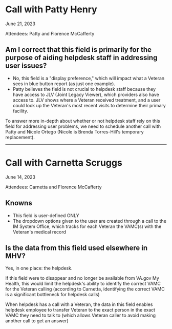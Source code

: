 # Call with Patty Henry
June 21, 2023

Attendees: Patty and Florence McCafferty

## Am I correct that this field is primarily for the purpose of aiding helpdesk staff in addressing user issues?
- No, this field is a "display preference," which will impact what a Veteran sees in blue button report (as just one example).
- Patty believes the field is not crucial to helpdesk staff because they have access to JLV (Joint Legacy Viewer), which providers also have access to. JLV shows where a Veteran received treatment, and a user could look up the Veteran's most recent visits to determine their primary facility.

To answer more in-depth about whether or not helpdesk staff rely on this field for addressing user problems, we need to schedule another call with Patty and Nicole Ortego (Nicole is Brenda Torres-Hill's temporary replacement).

-----
# Call with Carnetta Scruggs
June 14, 2023

Attendees: Carnetta and Florence McCafferty

## Knowns
- This field is user-defined ONLY
- The dropdown options given to the user are created through a call to the IM System Office, which tracks for each Veteran the VAMC(s) with the Veteran's medical record

## Is the data from this field used elsewhere in MHV?
Yes, in one place: the helpdesk. 

If this field were to disappear and no longer be available from VA.gov My Health, this would limit the helpdesk's ability to identify the correct VAMC for the Veteran calling (according to Carnetta, identifying the correct VAMC is a significant bottleneck for helpdesk calls) 

When helpdesk has a call with a Veteran, the data in this field enables helpdesk employee to transfer Veteran to the exact person in the exact VAMC they need to talk to (which allows Veteran caller to avoid making another call to get an answer)

